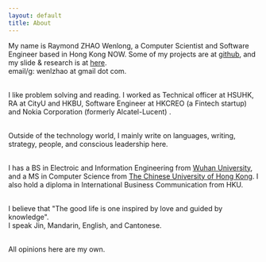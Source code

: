 ```yaml
---
layout: default
title: About
---
```

My name is Raymond ZHAO Wenlong, a Computer Scientist and Software Engineer based in Hong Kong NOW. 
Some of my projects are at [github](https://github.com/muyun), and my slide & research is at [here](http://muyun.github.io/research/).   
email/g: wenlzhao at gmail dot com.  
<br>  

I like problem solving and reading. I worked as Technical officer at HSUHK, RA at CityU and HKBU, Software Engineer at HKCREO (a Fintech startup) and Nokia Corporation (formerly Alcatel-Lucent) .   
<br>  

Outside of the technology world, I mainly write on languages, writing, strategy, people, and conscious leadership here.  
<br> 
  
I has a BS in Electroic and Information Engineering from [Wuhan University](https://www.sciencemag.org/collections/celebrating-125-years-academic-excellence-wuhan-university-1893-2018?fbclid=IwAR0RzFSkpxaI8wk61JDnE7p6SWr7SlKXLyoFHkrg4-iqKGiRyE2gZfaGl8s), and a MS in Computer Science from [The Chinese University of Hong Kong](http://www.cuhk.edu.hk/english/index.html). I also hold a diploma in International Business Communication from HKU.   
<br>  
  
I believe that "The good life is one inspired by love and guided by knowledge".   
I speak Jin, Mandarin, English, and Cantonese.  
<br> 

All opinions here are my own.    
<br> 








